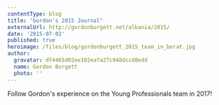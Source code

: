 ```yaml
---
contentType: blog
title: "Gordon's 2015 Journal"
externalUrl: http://gordonburgett.net/albania/2015/
date: '2015-07-02'
published: true
heroimage: /files/blog/gordonburgett_2015_team_in_berat.jpg
author:
  gravatar: df4465d02ee102eafa27c948dccd8e4d
  name: Gordon Burgett
  photo: ''
---
```


Follow Gordon's experience on the Young Professionals team in 2017!